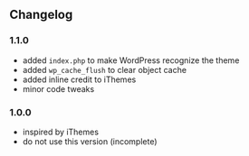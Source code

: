 ## Changelog

### 1.1.0
* added `index.php` to make WordPress recognize the theme
* added `wp_cache_flush` to clear object cache
* added inline credit to iThemes
* minor code tweaks

### 1.0.0
* inspired by iThemes
* do not use this version (incomplete)
